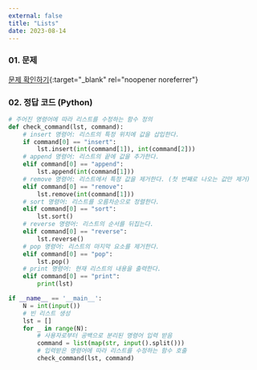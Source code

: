 ```yaml
---
external: false
title: "Lists"
date: 2023-08-14
---
```


### 01. 문제

[문제 확인하기](https://www.hackerrank.com/challenges/python-lists/problem?isFullScreen=true){:target="_blank" rel="noopener noreferrer"}

### 02. 정답 코드 (Python)

```Python
# 주어진 명령어에 따라 리스트를 수정하는 함수 정의
def check_command(lst, command):
    # insert 명령어: 리스트의 특정 위치에 값을 삽입한다.
    if command[0] == "insert":
        lst.insert(int(command[1]), int(command[2]))
    # append 명령어: 리스트의 끝에 값을 추가한다.
    elif command[0] == "append":
        lst.append(int(command[1]))
    # remove 명령어: 리스트에서 특정 값을 제거한다. (첫 번째로 나오는 값만 제거)
    elif command[0] == "remove":
        lst.remove(int(command[1]))
    # sort 명령어: 리스트를 오름차순으로 정렬한다.
    elif command[0] == "sort":
        lst.sort()
    # reverse 명령어: 리스트의 순서를 뒤집는다.
    elif command[0] == "reverse":
        lst.reverse()
    # pop 명령어: 리스트의 마지막 요소를 제거한다.
    elif command[0] == "pop":
        lst.pop()
    # print 명령어: 현재 리스트의 내용을 출력한다.
    elif command[0] == "print":
        print(lst)

if __name__ == '__main__':
    N = int(input())
    # 빈 리스트 생성
    lst = []
    for _ in range(N):
        # 사용자로부터 공백으로 분리된 명령어 입력 받음
        command = list(map(str, input().split()))
        # 입력받은 명령어에 따라 리스트를 수정하는 함수 호출
        check_command(lst, command)
```
